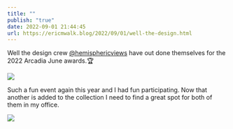 ```yaml
---
title: ""
publish: "true"
date: 2022-09-01 21:44:45
url: https://ericmwalk.blog/2022/09/01/well-the-design.html
---
```

Well the design crew [@hemisphericviews](https://micro.blog/hemisphericviews)   have out done themselves for the 2022 Arcadia June awards.🏆

![](https://ericmwalk.blog/uploads/2022/05017eee77.jpg)

Such a fun event again this year and I had fun participating. Now that another is added to the collection I need to find a great spot for both of them in my office.

![](https://ericmwalk.blog/uploads/2022/47171c1976.jpg)